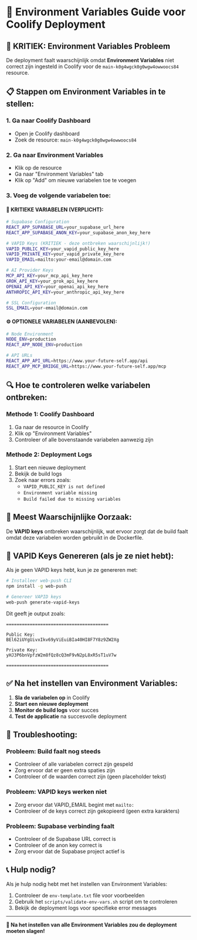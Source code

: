 # 🔧 Environment Variables Guide voor Coolify Deployment

## 🚨 **KRITIEK: Environment Variables Probleem**

De deployment faalt waarschijnlijk omdat **Environment Variables** niet correct zijn ingesteld in Coolify voor de `main-k0g4wgck0g0wgw4owwoocs84` resource.

## 📋 **Stappen om Environment Variables in te stellen:**

### **1. Ga naar Coolify Dashboard**
- Open je Coolify dashboard
- Zoek de resource: `main-k0g4wgck0g0wgw4owwoocs84`

### **2. Ga naar Environment Variables**
- Klik op de resource
- Ga naar "Environment Variables" tab
- Klik op "Add" om nieuwe variabelen toe te voegen

### **3. Voeg de volgende variabelen toe:**

#### **🔑 KRITIEKE VARIABELEN (VERPLICHT):**

```bash
# Supabase Configuration
REACT_APP_SUPABASE_URL=your_supabase_url_here
REACT_APP_SUPABASE_ANON_KEY=your_supabase_anon_key_here

# VAPID Keys (KRITIEK - deze ontbreken waarschijnlijk!)
VAPID_PUBLIC_KEY=your_vapid_public_key_here
VAPID_PRIVATE_KEY=your_vapid_private_key_here
VAPID_EMAIL=mailto:your-email@domain.com

# AI Provider Keys
MCP_API_KEY=your_mcp_api_key_here
GROK_API_KEY=your_grok_api_key_here
OPENAI_API_KEY=your_openai_api_key_here
ANTHROPIC_API_KEY=your_anthropic_api_key_here

# SSL Configuration
SSL_EMAIL=your-email@domain.com
```

#### **⚙️ OPTIONELE VARIABELEN (AANBEVOLEN):**

```bash
# Node Environment
NODE_ENV=production
REACT_APP_NODE_ENV=production

# API URLs
REACT_APP_API_URL=https://www.your-future-self.app/api
REACT_APP_MCP_BRIDGE_URL=https://www.your-future-self.app/mcp
```

## 🔍 **Hoe te controleren welke variabelen ontbreken:**

### **Methode 1: Coolify Dashboard**
1. Ga naar de resource in Coolify
2. Klik op "Environment Variables"
3. Controleer of alle bovenstaande variabelen aanwezig zijn

### **Methode 2: Deployment Logs**
1. Start een nieuwe deployment
2. Bekijk de build logs
3. Zoek naar errors zoals:
   - `VAPID_PUBLIC_KEY is not defined`
   - `Environment variable missing`
   - `Build failed due to missing variables`

## 🚨 **Meest Waarschijnlijke Oorzaak:**

De **VAPID keys** ontbreken waarschijnlijk, wat ervoor zorgt dat de build faalt omdat deze variabelen worden gebruikt in de Dockerfile.

## 📝 **VAPID Keys Genereren (als je ze niet hebt):**

Als je geen VAPID keys hebt, kun je ze genereren met:

```bash
# Installeer web-push CLI
npm install -g web-push

# Genereer VAPID keys
web-push generate-vapid-keys
```

Dit geeft je output zoals:
```
=======================================

Public Key:
BEl62iUYgUivxIkv69yViEuiBIa40HI8F7Y8z9ZW2Xg

Private Key:
yHJ3P6bnVpfzW2m8fQz8cQ3mF9vN2pL8xR5sT1uV7w

=======================================
```

## ✅ **Na het instellen van Environment Variables:**

1. **Sla de variabelen op** in Coolify
2. **Start een nieuwe deployment**
3. **Monitor de build logs** voor succes
4. **Test de applicatie** na succesvolle deployment

## 🔧 **Troubleshooting:**

### **Probleem: Build faalt nog steeds**
- Controleer of alle variabelen correct zijn gespeld
- Zorg ervoor dat er geen extra spaties zijn
- Controleer of de waarden correct zijn (geen placeholder tekst)

### **Probleem: VAPID keys werken niet**
- Zorg ervoor dat VAPID_EMAIL begint met `mailto:`
- Controleer of de keys correct zijn gekopieerd (geen extra karakters)

### **Probleem: Supabase verbinding faalt**
- Controleer of de Supabase URL correct is
- Controleer of de anon key correct is
- Zorg ervoor dat de Supabase project actief is

## 📞 **Hulp nodig?**

Als je hulp nodig hebt met het instellen van Environment Variables:
1. Controleer de `env-template.txt` file voor voorbeelden
2. Gebruik het `scripts/validate-env-vars.sh` script om te controleren
3. Bekijk de deployment logs voor specifieke error messages

---

**🎯 Na het instellen van alle Environment Variables zou de deployment moeten slagen!**
